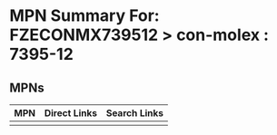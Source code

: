 



# MPN Summary For: FZECONMX739512 > con-molex : 7395-12

## MPNs
  

|MPN|Direct Links|Search Links|
| :--- | :--- | :--- |
||||
